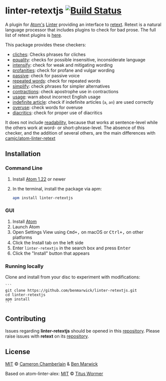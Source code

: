 # linter-retextjs [![Build Status](https://travis-ci.org/benmarwick/atom-linter-retext.svg?branch=master)](https://travis-ci.org/benmarwick/atom-linter-retext)

A plugin for [Atom's][atom] [Linter][linter] providing an interface to [retext][retext]. Retext is a natural language processor that includes plugins to check for bad prose. The full list of retext plugins is [here](https://github.com/retextjs/retext/blob/master/doc/plugins.md#list-of-plugins).

This package provides these checkers:

- [cliches](https://github.com/dunckr/retext-cliches): Checks phrases for cliches
- [equality](https://github.com/retextjs/retext-equality): checks for possible insensitive, inconsiderate language
- [intensify](https://github.com/retextjs/retext-intensify): check for weak and mitigating wording
- [profanities](https://github.com/retextjs/retext-profanities): check for profane and vulgar wording
- [passive](https://github.com/retextjs/retext-passive): check for passive voice
- [repeated words](https://github.com/retextjs/retext-repeated-words): check for repeated words
- [simplify](https://github.com/retextjs/retext-simplify): check phrases for simpler alternatives
- [contractions](https://github.com/retextjs/retext-contractions): check apostrophe use in contractions
- [usage](https://github.com/kostasx/retext-usage): warn about incorrect English usage
- [indefinite article](https://github.com/retextjs/retext-indefinite-article): check if indefinite articles (`a`, `an`) are used correctly
- [overuse](https://github.com/dunckr/retext-overuse): check words for overuse
- [diacritics](https://github.com/retextjs/retext-diacritics): check for proper use of diacritics

It does not include [readability](https://github.com/retextjs/retext-readability), because that works at sentence-level while the others work at word- or short-phrase-level. The absence of this checker, and the addition of several others, are the main differences with [camjc/atom-linter-retext](https://github.com/camjc/atom-linter-retext)

## Installation

### Command Line

1. Install [Atom 1.22](https://atom.io) or newer
2. In the terminal, install the package via apm:

    ```sh
    apm install linter-retextjs
    ```

### GUI

1. Install [Atom](https://atom.io)
1. Launch Atom
1. Open Settings View using <kbd>Cmd+,</kbd> on macOS or <kbd>Ctrl+,</kbd> on other platforms
1. Click the Install tab on the left side
1. Enter `linter-retextjs` in the search box and press <kbd>Enter</kbd>
1. Click the "Install" button that appears

### Running locally

Clone and install from your disc to experiment with modifications:

    ```
    git clone https://github.com/benmarwick/linter-retextjs.git
    cd linter-retextjs
    apm install
    ```

## Contributing

Issues regarding **linter-retextjs** should be opened in this
[repository][linter-issues].
Please raise issues with **retext** on its [repository][retext-issues].

## License

[MIT][license] © [Cameron Chamberlain][author1] & [Ben Marwick][author2]

Based on atom-linter-alex:
[MIT][license] © [Titus Wormer][author3]

<!-- Definitions. -->

[atom]: https://atom.io

[linter]: https://github.com/AtomLinter/Linter

[retext]: https://github.com/wooorm/retext

[apm]: https://github.com/atom/apm

[license]: LICENSE

[author1]: http://camjc.com
[author2]: https://github.com/benmarwick
[author3]: https://wooorm.com/

[linter-issues]: https://github.com/benmarwick/linter-retextjs/issues

[retext-issues]: https://github.com/wooorm/retext/issues
